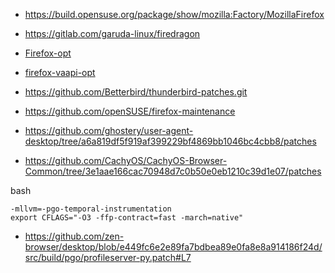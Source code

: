 - https://build.opensuse.org/package/show/mozilla:Factory/MozillaFirefox
- https://gitlab.com/garuda-linux/firedragon
- [Firefox-opt](https://github.com/Ven0m0/Firefox-opt)
- [firefox-vaapi-opt](https://github.com/lseman/PKGBUILDs/tree/main/firefox-vaapi-opt)

- https://github.com/Betterbird/thunderbird-patches.git
- https://github.com/openSUSE/firefox-maintenance
- https://github.com/ghostery/user-agent-desktop/tree/a6a819df5f919af399229bf4869bb1046bc4cbb8/patches
- https://github.com/CachyOS/CachyOS-Browser-Common/tree/3e1aae166cac70948d7c0b50e0eb1210c39d1e07/patches

bash
```
-mllvm=-pgo-temporal-instrumentation
export CFLAGS="-O3 -ffp-contract=fast -march=native"

```


- https://github.com/zen-browser/desktop/blob/e449fc6e2e89fa7bdbea89e0fa8e8a914186f24d/src/build/pgo/profileserver-py.patch#L7
